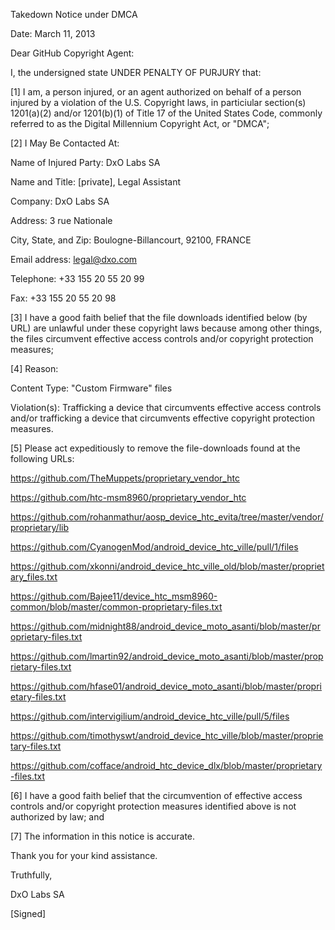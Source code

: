 Takedown Notice under DMCA

Date: March 11, 2013

Dear GitHub Copyright Agent:

I, the undersigned state UNDER PENALTY OF PURJURY that:

[1] I am, a person injured, or an agent authorized on behalf of a person injured by a violation of the U.S. Copyright laws, in particiular section(s) 1201(a)(2) and/or 1201(b)(1) of Title 17 of the United States Code, commonly referred to as the Digital Millennium Copyright Act, or "DMCA";

[2] I May Be Contacted At:

Name of Injured Party: DxO Labs SA

Name and Title: [private], Legal Assistant

Company: DxO Labs SA

Address: 3 rue Nationale

City, State, and Zip: Boulogne-Billancourt, 92100, FRANCE

Email address: legal@dxo.com

Telephone: +33 155 20 55 20 99

Fax: +33 155 20 55 20 98

[3] I have a good faith belief that the file downloads identified below (by URL) are unlawful under these copyright laws because among other things, the files circumvent effective access controls and/or copyright protection measures;

[4] Reason:

Content Type: "Custom Firmware" files

Violation(s): Trafficking a device that circumvents effective access controls and/or trafficking a device that circumvents effective copyright protection measures.

[5] Please act expeditiously to remove the file-downloads found at the following URLs:

https://github.com/TheMuppets/proprietary_vendor_htc

https://github.com/htc-msm8960/proprietary_vendor_htc

https://github.com/rohanmathur/aosp_device_htc_evita/tree/master/vendor/proprietary/lib

https://github.com/CyanogenMod/android_device_htc_ville/pull/1/files

https://github.com/xkonni/android_device_htc_ville_old/blob/master/proprietary_files.txt

https://github.com/Bajee11/device_htc_msm8960-common/blob/master/common-proprietary-files.txt

https://github.com/midnight88/android_device_moto_asanti/blob/master/proprietary-files.txt

https://github.com/lmartin92/android_device_moto_asanti/blob/master/proprietary-files.txt

https://github.com/hfase01/android_device_moto_asanti/blob/master/proprietary-files.txt

https://github.com/intervigilium/android_device_htc_ville/pull/5/files

https://github.com/timothyswt/android_device_htc_ville/blob/master/proprietary-files.txt

https://github.com/cofface/android_htc_device_dlx/blob/master/proprietary-files.txt

[6] I have a good faith belief that the circumvention of effective access controls and/or copyright protection measures identified above is not authorized by law; and

[7] The information in this notice is accurate.

Thank you for your kind assistance.

Truthfully,

DxO Labs SA

[Signed]